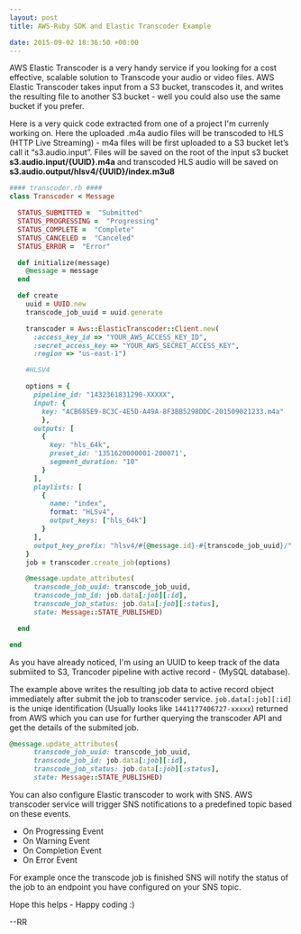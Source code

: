 ```yaml
---
layout: post
title: AWS-Ruby SDK and Elastic Transcoder Example

date: 2015-09-02 18:36:50 +00:00
---
```


AWS Elastic Transcoder is a very handy service if you looking for a cost effective, scalable solution to Transcode your  audio or video files.
AWS Elastic Transcoder takes input from a S3 bucket, transcodes it, and writes the resulting file to another S3 bucket - well you could also use the same bucket if you prefer.

Here is a very quick code extracted from one of a project I'm currenly working on. Here the uploaded .m4a audio files will be transcoded to HLS (HTTP Live Streaming) - m4a files will be first uploaded to a S3 bucket let’s call it “s3.audio.input”. Files will be saved on the root of the input s3 bucket **s3.audio.input/{UUID}.m4a** and transcoded HLS audio will be saved on **s3.audio.output/hlsv4/{UUID}/index.m3u8**


```ruby
#### transcoder.rb ####
class Transcoder < Message

  STATUS_SUBMITTED =  "Submitted"
  STATUS_PROGRESSING =  "Progressing"
  STATUS_COMPLETE =  "Complete"
  STATUS_CANCELED =  "Canceled"
  STATUS_ERROR =  "Error"

  def initialize(message)
    @message = message
  end

  def create
    uuid = UUID.new
    transcode_job_uuid = uuid.generate

    transcoder = Aws::ElasticTranscoder::Client.new(
      :access_key_id => "YOUR_AWS_ACCESS_KEY_ID",
      :secret_access_key => "YOUR_AWS_SECRET_ACCESS_KEY",
      :region => "us-east-1")

    #HLSV4

    options = {
      pipeline_id: "1432361831290-XXXXX",
      input: {
        key: "ACB685E9-8C3C-4E5D-A49A-8F3BB5298DDC-201509021233.m4a"
        },
      outputs: [
        {
          key: "hls_64k",
          preset_id: '1351620000001-200071',
          segment_duration: "10"
        }
      ],
      playlists: [
        {
          name: "index",
          format: "HLSv4",
          output_keys: ["hls_64k"]
        }
      ],
      output_key_prefix: "hlsv4/#{@message.id}-#{transcode_job_uuid}/"
    }
    job = transcoder.create_job(options)

    @message.update_attributes(
      transcode_job_uuid: transcode_job_uuid,
      transcode_job_id: job.data[:job][:id],
      transcode_job_status: job.data[:job][:status],
      state: Message::STATE_PUBLISHED)

  end

end
```

As you have already noticed, I'm using an UUID to keep track of the data submiited to S3, Trancoder pipeline with active record - (MySQL database).


The example above writes the resulting job data to active record object immediately after submit the job to transcoder service. `job.data[:job][:id]` is the uniqe identification (Usually looks like `1441177406727-xxxxx`) returned from AWS which you can use for further querying the transcoder API and get the details of the submited job.

```ruby
@message.update_attributes(
      transcode_job_uuid: transcode_job_uuid,
      transcode_job_id: job.data[:job][:id],
      transcode_job_status: job.data[:job][:status],
      state: Message::STATE_PUBLISHED)
```


You can also configure Elastic transcoder to work with SNS. AWS transcoder service will trigger SNS notifications to a predefined topic based on these events.

* On Progressing Event
* On Warning Event
* On Completion Event
* On Error Event


For example once the transcode job is finished SNS will notify the status of the job to an endpoint you have configured on your SNS topic.

Hope this helps - Happy coding :)

--RR









